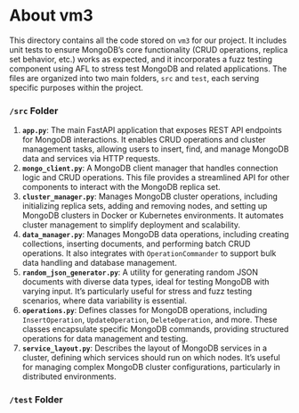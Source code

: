 # About vm3

This directory contains all the code stored on `vm3` for our project. It includes unit tests to ensure MongoDB’s core functionality (CRUD operations, replica set behavior, etc.) works as expected, and it incorporates a fuzz testing component using AFL to stress test MongoDB and related applications. The files are organized into two main folders, `src` and `test`, each serving specific purposes within the project.

### `/src` Folder

1. **`app.py`**: The main FastAPI application that exposes REST API endpoints for MongoDB interactions. It enables CRUD operations and cluster management tasks, allowing users to insert, find, and manage MongoDB data and services via HTTP requests.
2. **`mongo_client.py`**: A MongoDB client manager that handles connection logic and CRUD operations. This file provides a streamlined API for other components to interact with the MongoDB replica set.
3. **`cluster_manager.py`**: Manages MongoDB cluster operations, including initializing replica sets, adding and removing nodes, and setting up MongoDB clusters in Docker or Kubernetes environments. It automates cluster management to simplify deployment and scalability.
4. **`data_manager.py`**: Manages MongoDB data operations, including creating collections, inserting documents, and performing batch CRUD operations. It also integrates with `OperationCommander` to support bulk data handling and database management.
5. **`random_json_generator.py`**: A utility for generating random JSON documents with diverse data types, ideal for testing MongoDB with varying input. It’s particularly useful for stress and fuzz testing scenarios, where data variability is essential.
6. **`operations.py`**: Defines classes for MongoDB operations, including `InsertOperation`, `UpdateOperation`, `DeleteOperation`, and more. These classes encapsulate specific MongoDB commands, providing structured operations for data management and testing.
7. **`service_layout.py`**: Describes the layout of MongoDB services in a cluster, defining which services should run on which nodes. It’s useful for managing complex MongoDB cluster configurations, particularly in distributed environments.

### `/test` Folder

